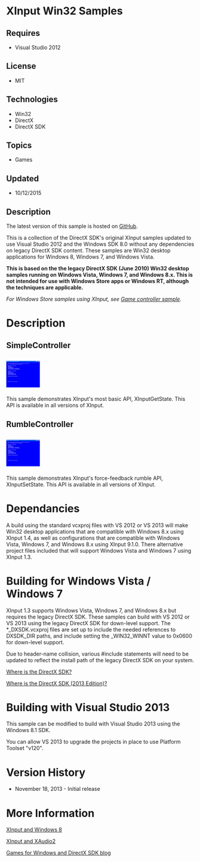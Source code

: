 # XInput Win32 Samples
## Requires
- Visual Studio 2012
## License
- MIT
## Technologies
- Win32
- DirectX
- DirectX SDK
## Topics
- Games
## Updated
- 10/12/2015
## Description

<p>The latest version of this sample is hosted on <a href="https://github.com/walbourn/directx-sdk-samples">
GitHub</a>.</p>
<p>This is a collection of the DirectX SDK's original XInput samples updated to use Visual Studio 2012 and the Windows SDK 8.0 without any dependencies on legacy DirectX SDK content. These samples are Win32 desktop applications for Windows 8, Windows 7, and
 Windows Vista.</p>
<p><strong>This is based on the the legacy DirectX SDK (June 2010) Win32 desktop samples running on Windows Vista, Windows 7, and Windows 8.x. This is not intended for use with Windows Store apps or Windows RT, although the techniques are applicable.</strong></p>
<p><em>For Windows Store samples using XInput, see <a href="http://code.msdn.microsoft.com/windowsapps/Simple-XInput-Controller-77c4b8e5">
Game controller sample</a>.</em></p>
<h1>Description</h1>
<h2>SimpleController</h2>
<h2><img id="101324" src="101324-simplecontroller.jpg" alt="" width="90" height="71"></h2>
<p>This sample demonstrates XInput's most basic API, XInputGetState. This API is available in all versions of XInput.</p>
<h2>RumbleController</h2>
<h2><img id="101325" src="101325-rumblecontroller.jpg" alt="" width="90" height="71"></h2>
<p>This sample demonstrates XInput's force-feedback rumble API, XInputSetState. This API is available in all versions of XInput.</p>
<h1>Dependancies</h1>
<p>A build using the standard vcxproj files with VS 2012 or VS 2013 will make Win32 desktop applications that are compatible with Windows 8.x using XInput 1.4, as well as configurations that are compatible with Windows Vista, Windows 7, and Windows 8.x using
 XInput 9.1.0.&nbsp;There alternative project files included that will support Windows Vista and Windows 7 using XInput 1.3.</p>
<h1>Building for&nbsp;Windows Vista / Windows 7</h1>
<p>XInput 1.3&nbsp;supports Windows Vista, Windows 7, and Windows 8.x&nbsp;but requires the legacy DirectX SDK. These samples can build with VS 2012 or VS 2013 using the legacy DirectX SDK for down-level support. The *_DXSDK.vcxproj files are set up to include
 the needed references to DXSDK_DIR paths, and include setting the _WIN32_WINNT value to 0x0600 for down-level support.</p>
<p>Due to header-name collision, various #include statements will need to be updated to reflect the install path of the legacy DirectX SDK on your system.</p>
<p><a href="http://blogs.msdn.com/b/chuckw/archive/2012/03/22/where-is-the-directx-sdk.aspx">Where is the DirectX SDK?</a></p>
<p><a href="http://blogs.msdn.com/b/chuckw/archive/2013/07/01/where-is-the-directx-sdk-2013-edition.aspx">Where is the DirectX SDK (2013 Edition)?</a>&nbsp;&nbsp;</p>
<h1>Building with Visual Studio 2013</h1>
<p>This sample can be modified to build with Visual Studio 2013 using the Windows 8.1 SDK.</p>
<p>You can allow VS 2013 to upgrade the projects in place to use Platform Toolset &quot;v120&quot;.</p>
<h1>Version History</h1>
<ul>
<li>November 18, 2013 - Initial release </li></ul>
<h1>More Information</h1>
<p><a href="http://blogs.msdn.com/b/chuckw/archive/2012/04/26/xinput-and-windows-8-consumer-preview.aspx">XInput and Windows 8</a></p>
<p><a href="http://blogs.msdn.com/b/chuckw/archive/2012/05/03/xinput-and-xaudio2.aspx">XInput and XAudio2</a></p>
<p><a href="http://blogs.msdn.com/b/chuckw/">Games for Windows and DirectX SDK blog</a></p>
